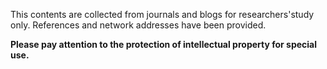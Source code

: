 This contents are collected from journals and blogs for researchers'study only. References and network addresses have been provided. 

**Please pay attention to the protection of intellectual property for special use.**

